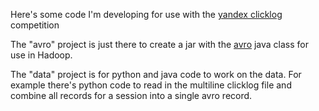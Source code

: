 Here's some code I'm developing for use with the [yandex clicklog](http://imat-relpred.yandex.ru/en/datasets) competition

The "avro" project is just there to create a jar with the [avro](http://avro.apache.org/) java class for use in Hadoop.

The "data" project is for python and java code to work on the data.  For example there's python code to read in the multiline clicklog file and combine all records
for a session into a single avro record.
